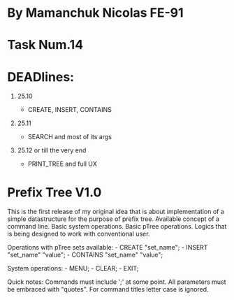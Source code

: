 # By Mamanchuk Nicolas FE-91

# Task Num.14

# DEADlines:
1. 25.10
    - CREATE, INSERT, CONTAINS

2. 25.11
    - SEARCH and most of its args
    
3. 25.12 or till the very end
    - PRINT_TREE and full UX

# Prefix Tree V1.0
This is the first release of my original idea that is about implementation of a simple datastructure for the purpose of prefix tree.
Available concept of a command line.
Basic system operations. Basic pTree operations.
Logics that is being designed to work with conventional user.

Operations with pTree sets available:
	- CREATE "set_name"; 
    - INSERT "set_name" "value";
    - CONTAINS "set_name" "value";

System operations:
    - MENU;
    - CLEAR;
    - EXIT;

Quick notes:
    Commands must include ';' at some point.
    All parameters must be embraced with "quotes".
    For command titles letter case is ignored.



